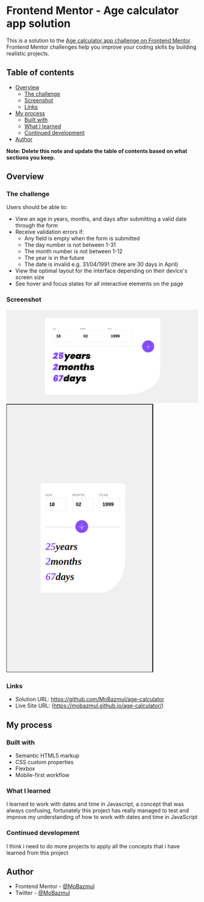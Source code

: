 # Frontend Mentor - Age calculator app solution

This is a solution to the [Age calculator app challenge on Frontend Mentor](https://www.frontendmentor.io/challenges/age-calculator-app-dF9DFFpj-Q). Frontend Mentor challenges help you improve your coding skills by building realistic projects. 

## Table of contents

- [Overview](#overview)
  - [The challenge](#the-challenge)
  - [Screenshot](#screenshot)
  - [Links](#links)
- [My process](#my-process)
  - [Built with](#built-with)
  - [What I learned](#what-i-learned)
  - [Continued development](#continued-development)
- [Author](#author)

**Note: Delete this note and update the table of contents based on what sections you keep.**

## Overview

### The challenge

Users should be able to:

- View an age in years, months, and days after submitting a valid date through the form
- Receive validation errors if:
  - Any field is empty when the form is submitted
  - The day number is not between 1-31
  - The month number is not between 1-12
  - The year is in the future
  - The date is invalid e.g. 31/04/1991 (there are 30 days in April)
- View the optimal layout for the interface depending on their device's screen size
- See hover and focus states for all interactive elements on the page

### Screenshot

![](./screenshots/desktop.png)
![](./screenshots/mobile.png)


### Links

- Solution URL: https://github.com/MoBazmul/age-calculator
- Live Site URL: (https://mobazmul.github.io/age-calculator/)

## My process

### Built with

- Semantic HTML5 markup
- CSS custom properties
- Flexbox
- Mobile-first workflow


### What I learned

I learned to work with dates and time in Javascript, a concept that was always confusing, fortunately this project has really managed to test and improve
my understanding of how to work with dates and time in JavaScript

### Continued development

I think i need to do more projects to apply all the concepts that i have learned from this project


## Author

- Frontend Mentor - [@MoBazmul](https://www.frontendmentor.io/profile/MoBazmul)
- Twitter - [@MoBazmul](https://www.twitter.com/MoBazmul)

